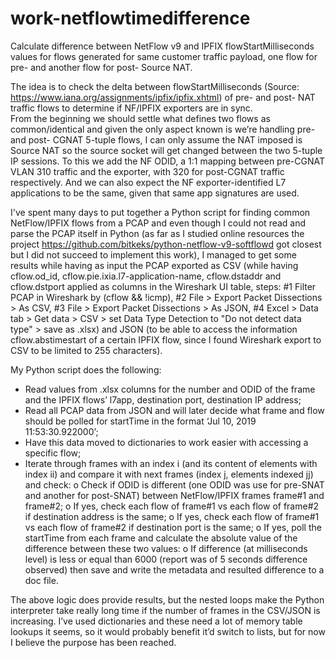 # work-netflowtimedifference
Calculate difference between NetFlow v9 and IPFIX flowStartMilliseconds values for flows generated for same customer traffic payload, one flow for pre- and another flow for post- Source NAT.

The idea is to check the delta between flowStartMilliseconds (Source: https://www.iana.org/assignments/ipfix/ipfix.xhtml) of pre- and post- NAT traffic flows to determine if NF/IPFIX exporters are in sync.  
From the beginning we should settle what defines two flows as common/identical and given the only aspect known is we’re handling pre- and post- CGNAT 5-tuple flows, I can only assume the NAT imposed is Source NAT so the source socket will get changed between the two 5-tuple IP sessions. To this we add the NF ODID, a 1:1 mapping between pre-CGNAT VLAN 310 traffic and the exporter, with 320 for post-CGNAT traffic respectively. And we can also expect the NF exporter-identified L7 applications to be the same, given that same app signatures are used.

I've spent many days to put together a Python script for finding common NetFlow/IPFIX flows from a PCAP and even though I could not read and parse the PCAP itself in Python (as far as I studied online resources the project https://github.com/bitkeks/python-netflow-v9-softflowd got closest but I did not succeed to implement this work), I managed to get some results while having as input the PCAP exported as CSV (while having cflow.od_id, cflow.pie.ixia.l7-application-name, cflow.dstaddr and cflow.dstport applied as columns in the Wireshark UI table, steps: 
#1 Filter PCAP in Wireshark by (cflow && !icmp), 
#2 File > Export Packet Dissections > As CSV, 
#3 File > Export Packet Dissections > As JSON, 
#4 Excel > Data tab > Get data > CSV > set Data Type Detection to "Do not detect data type" > save as .xlsx) and JSON (to be able to access the information cflow.abstimestart of a certain IPFIX flow, since I found Wireshark export to CSV to be limited to 255 characters).

My Python script does the following:
-	Read values from .xlsx columns for the number and ODID of the frame and the IPFIX flows’ l7app, destination port, destination IP address;
-	Read all PCAP data from JSON and will later decide what frame and flow should be polled for startTime in the format ‘Jul 10, 2019 11:53:30.922000’;
-	Have this data moved to dictionaries to work easier with accessing a specific flow;
-	Iterate through frames with an index i (and its content of elements with index ii) and compare it with next frames (index j, elements indexed jj) and check:
o	Check if ODID is different (one ODID was use for pre-SNAT and another for post-SNAT) between NetFlow/IPFIX frames frame#1 and frame#2;
o	If yes, check each flow of frame#1 vs each flow of frame#2 if destination address is the same;
o	If yes, check each flow of frame#1 vs each flow of frame#2 if destination port is the same;
o	If yes, poll the startTime from each frame and calculate the absolute value of the difference between these two values:
o	If difference (at milliseconds level) is less or equal than 6000 (report was of 5 seconds difference observed) then save and write the metadata and resulted difference to a doc file.

The above logic does provide results, but the nested loops make the Python interpreter take really long time if the number of frames in the CSV/JSON is increasing. I’ve used dictionaries and these need a lot of memory table lookups it seems, so it would probably benefit it’d switch to lists, but for now I believe the purpose has been reached.

